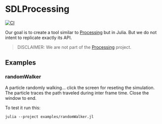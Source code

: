 # SDLProcessing

[![CI](https://github.com/josePereiro/Entropy2D/actions/workflows/CI.yml/badge.svg)](https://github.com/josePereiro/Entropy2D/actions/workflows/CI.yml)
<!-- TODO: Make CODECOV work -->
<!-- [![Coverage](https://codecov.io/gh/josePereiro/Entropy2D/branch/main/graph/badge.svg)](https://codecov.io/gh/josePereiro/Entropy2D) -->

Our goal is to create a tool similar to [Processing](https://processing.org) but in Julia. But we do not intent to replicate exactly its API.

> DISCLAIMER: We are not part of the [Processing](https://processing.org) project.

## Examples

### randomWalker

A particle randomly walking... click the screen for reseting the simulation.
The particle traces the path traveled during inter frame time.
Close the window to end.

To test it run this:
```batch
julia --project examples/randomWalker.jl
```
